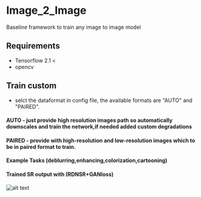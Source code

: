 # Image_2_Image
Baseline framework to train any image to image model

## Requirements
* Tensorflow 2.1 <
* opencv

## Train custom
* selct the dataformat in config file, the available formats are "AUTO" and "PAIRED".
#### AUTO - just provide high resolution images path so automatically downscales and train the network,if needed added custom degradations
#### PAIRED - provide with high-resolution and low-resolution images which to be in paired format to train. 
#### Example Tasks (deblurring,enhancing,colorization,cartooning)

#### Trained SR output with (RDNSR+GANloss)
![alt text](https://github.com/anish9/Image_2_Image/blob/master/asset/i1.png)


